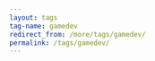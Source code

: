 ```yaml
---
layout: tags
tag-name: gamedev
redirect_from: /more/tags/gamedev/
permalink: /tags/gamedev/
---
```

